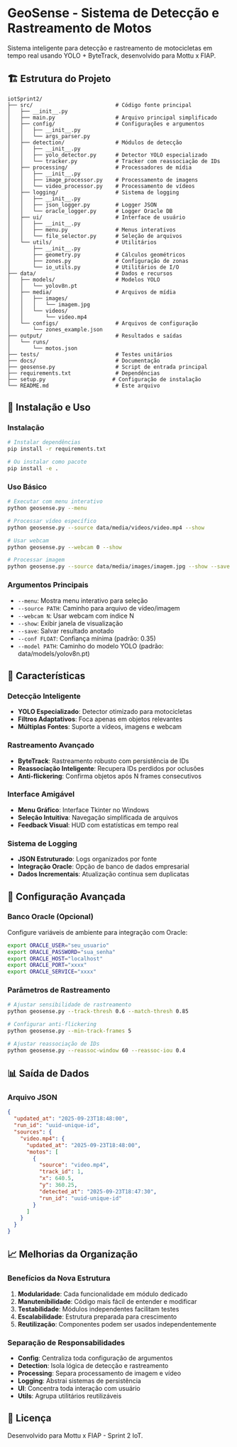 # GeoSense - Sistema de Detecção e Rastreamento de Motos

Sistema inteligente para detecção e rastreamento de motocicletas em tempo real usando YOLO + ByteTrack, desenvolvido para Mottu x FIAP.

## 🏗️ Estrutura do Projeto

```
iotSprint2/
├── src/                          # Código fonte principal
│   ├── __init__.py
│   ├── main.py                   # Arquivo principal simplificado
│   ├── config/                   # Configurações e argumentos
│   │   ├── __init__.py
│   │   └── args_parser.py
│   ├── detection/                # Módulos de detecção
│   │   ├── __init__.py
│   │   ├── yolo_detector.py      # Detector YOLO especializado
│   │   └── tracker.py            # Tracker com reassociação de IDs
│   ├── processing/               # Processadores de mídia
│   │   ├── __init__.py
│   │   ├── image_processor.py    # Processamento de imagens
│   │   └── video_processor.py    # Processamento de vídeos
│   ├── logging/                  # Sistema de logging
│   │   ├── __init__.py
│   │   ├── json_logger.py        # Logger JSON
│   │   └── oracle_logger.py      # Logger Oracle DB
│   ├── ui/                       # Interface de usuário
│   │   ├── __init__.py
│   │   ├── menu.py               # Menus interativos
│   │   └── file_selector.py      # Seleção de arquivos
│   └── utils/                    # Utilitários
│       ├── __init__.py
│       ├── geometry.py           # Cálculos geométricos
│       ├── zones.py              # Configuração de zonas
│       └── io_utils.py           # Utilitários de I/O
├── data/                         # Dados e recursos
│   ├── models/                   # Modelos YOLO
│   │   └── yolov8n.pt
│   ├── media/                    # Arquivos de mídia
│   │   ├── images/
│   │   │   └── imagem.jpg
│   │   └── videos/
│   │       └── video.mp4
│   └── configs/                  # Arquivos de configuração
│       └── zones_example.json
├── output/                       # Resultados e saídas
│   └── runs/
│       └── motos.json
├── tests/                        # Testes unitários
├── docs/                         # Documentação
├── geosense.py                   # Script de entrada principal
├── requirements.txt              # Dependências
├── setup.py                     # Configuração de instalação
└── README.md                     # Este arquivo
```

## 🚀 Instalação e Uso

### Instalação

```bash
# Instalar dependências
pip install -r requirements.txt

# Ou instalar como pacote
pip install -e .
```

### Uso Básico

```bash
# Executar com menu interativo
python geosense.py --menu

# Processar vídeo específico
python geosense.py --source data/media/videos/video.mp4 --show

# Usar webcam
python geosense.py --webcam 0 --show

# Processar imagem
python geosense.py --source data/media/images/imagem.jpg --show --save
```

### Argumentos Principais

- `--menu`: Mostra menu interativo para seleção
- `--source PATH`: Caminho para arquivo de vídeo/imagem
- `--webcam N`: Usar webcam com índice N
- `--show`: Exibir janela de visualização
- `--save`: Salvar resultado anotado
- `--conf FLOAT`: Confiança mínima (padrão: 0.35)
- `--model PATH`: Caminho do modelo YOLO (padrão: data/models/yolov8n.pt)

## 🎯 Características

### Detecção Inteligente

- **YOLO Especializado**: Detector otimizado para motocicletas
- **Filtros Adaptativos**: Foca apenas em objetos relevantes
- **Múltiplas Fontes**: Suporte a vídeos, imagens e webcam

### Rastreamento Avançado

- **ByteTrack**: Rastreamento robusto com persistência de IDs
- **Reassociação Inteligente**: Recupera IDs perdidos por oclusões
- **Anti-flickering**: Confirma objetos após N frames consecutivos

### Interface Amigável

- **Menu Gráfico**: Interface Tkinter no Windows
- **Seleção Intuitiva**: Navegação simplificada de arquivos
- **Feedback Visual**: HUD com estatísticas em tempo real

### Sistema de Logging

- **JSON Estruturado**: Logs organizados por fonte
- **Integração Oracle**: Opção de banco de dados empresarial
- **Dados Incrementais**: Atualização contínua sem duplicatas

## 🔧 Configuração Avançada

### Banco Oracle (Opcional)

Configure variáveis de ambiente para integração com Oracle:

```bash
export ORACLE_USER="seu_usuario"
export ORACLE_PASSWORD="sua_senha"
export ORACLE_HOST="localhost"
export ORACLE_PORT="xxxx"
export ORACLE_SERVICE="xxxx"
```

### Parâmetros de Rastreamento

```bash
# Ajustar sensibilidade de rastreamento
python geosense.py --track-thresh 0.6 --match-thresh 0.85

# Configurar anti-flickering
python geosense.py --min-track-frames 5

# Ajustar reassociação de IDs
python geosense.py --reassoc-window 60 --reassoc-iou 0.4
```

## 📊 Saída de Dados

### Arquivo JSON

```json
{
  "updated_at": "2025-09-23T18:48:00",
  "run_id": "uuid-unique-id",
  "sources": {
    "video.mp4": {
      "updated_at": "2025-09-23T18:48:00",
      "motos": [
        {
          "source": "video.mp4",
          "track_id": 1,
          "x": 640.5,
          "y": 360.25,
          "detected_at": "2025-09-23T18:47:30",
          "run_id": "uuid-unique-id"
        }
      ]
    }
  }
}
```

## 📈 Melhorias da Organização

### Benefícios da Nova Estrutura

1. **Modularidade**: Cada funcionalidade em módulo dedicado
2. **Manutenibilidade**: Código mais fácil de entender e modificar
3. **Testabilidade**: Módulos independentes facilitam testes
4. **Escalabilidade**: Estrutura preparada para crescimento
5. **Reutilização**: Componentes podem ser usados independentemente

### Separação de Responsabilidades

- **Config**: Centraliza toda configuração de argumentos
- **Detection**: Isola lógica de detecção e rastreamento
- **Processing**: Separa processamento de imagem e vídeo
- **Logging**: Abstrai sistemas de persistência
- **UI**: Concentra toda interação com usuário
- **Utils**: Agrupa utilitários reutilizáveis

## 📝 Licença

Desenvolvido para Mottu x FIAP - Sprint 2 IoT.
